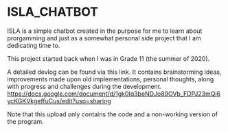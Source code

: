 # ISLA_CHATBOT

ISLA is a simple chatbot created in the purpose for me to learn about prorgamming and just as a somewhat personal side project that I am dedicating time to. 

This project started back when I was in Grade 11 (the summer of 2020).

A detailed devlog can be found via this link. It contains brainstorming ideas, improvements made upon old implementations, personal thoughts, along with progress and challenges during the development. 
https://docs.google.com/document/d/1gk0Iq3beNDJo89OVb_FDPJ23mQi6ycKGKVkgeffuCus/edit?usp=sharing

Note that this upload only contains the code and a non-working version of the program. 
